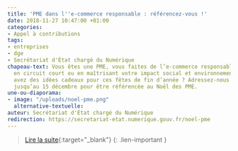 ```yaml
---
title: 'PME dans l''e-commerce responsable : référencez-vous !'
date: 2018-11-27 10:47:00 +01:00
categories:
- Appel à contributions
tags:
- entreprises
- dge
- Secrétariat d'État chargé du Numérique
chapeau-text: Vous êtes une PME, vous faites de l’e-commerce responsable, vous produisez
  en circuit court ou en maîtrisant votre impact social et environnemental. Et vous
  avez des idées cadeaux pour ces fêtes de fin d’année ? Adressez-nous un message
  jusqu’au 15 décembre pour être référencée au Noël des PME.
une-ou-diaporama:
- image: "/uploads/noel-pme.png"
  alternative-textuelle: 
auteur: Secrétariat d'État chargé du Numérique
redirection: https://secretariat-etat.numerique.gouv.fr/noel-pme
---
```


>[Lire la suite](https://secretariat-etat.numerique.gouv.fr/noel-pme){:target="_blank"}
{: .lien-important }
